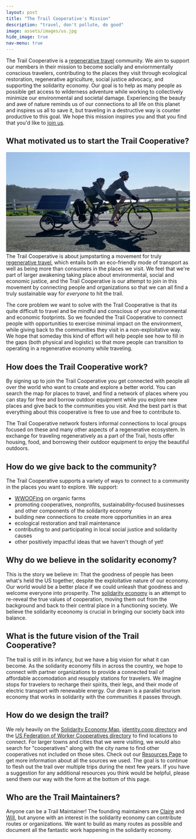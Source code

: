 ```yaml
---
layout: post
title: "The Trail Cooperative's Mission"
description: "travel, don't pollute, do good"
image: assets/images/us.jpg
hide_image: true
nav-menu: true
---
```


<p>The Trail Cooperative is a <a href="regenerative-travel.html">regenerative travel</a> community.  We aim to support our members in their mission to become socially and enviornmentally conscious travelers, contributing to the places they visit through ecological restoration, regenerative agriculture, social justice advocacy, and supporting the solidarity economy. Our goal is to help as many people as possible get access to wilderness adventure while working to collectively minimize our environmental and societal damage. Experiencing the beauty and awe of nature reminds us of our connections to all life on this planet and inspires us all to save it, but traveling in a destructive way is counter productive to this goal. We hope this mission inspires you and that you find that you'd like to <a href="join.html">join us</a>.</p>

<h2>What motivated us to start the Trail Cooperative?</h2>
<p><span class="image left"><img src="assets/images/banner.jpg" alt="" /></span>The Trail Cooperative is about jumpstarting a movement for truly <a href="regenerative-travel.html">regenerative travel</a>, which entails both an eco-friendly mode of transport as well as being more than consumers in the places we visit.  We feel that we're part of larger awakening taking place about environmental, social and economic justice, and the Trail Cooperative is our attempt to join in this movement by connecting people and organizations so that we can all find a truly sustainable way for <em>everyone</em> to hit the trail. </p>

<p>The core problem we want to solve with the Trail Cooperative is that its quite difficult to travel and be mindful and conscious of your environmental and economic footprints. So we founded the Trail Cooperative to connect people with opportunities to exercise minimal impact on the environment, while giving back to the communities they visit in a non-exploitative way. We hope that someday this kind of effort will help people see how to fill in the gaps (both physical and logistic) so that more people can transition to operating in a regenerative economy while traveling. </p>

<h2>How does the Trail Cooperative work?</h2>
<p>
    By signing up to join the Trail Cooperative you get connected with people all over the world who want to create and explore a better world.  You can search the map for places to travel, and find a network of places where you can stay for free and borrow outdoor equipment while you explore new places and give back to the communities you visit.  And the best part is that everything about this cooperative is free to use and free to contribute to.
</p>
<p>The Trail Cooperative network fosters informal connections to local groups focused on these and many other aspects of a regenerative ecosystem.  In exchange for traveling regeneratively as a part of the Trail, hosts offer housing, food, and borrowing their outdoor equipment to enjoy the beautiful outdoors.</p>

<h2>How do we give back to the community?</h2>
<p>
    The Trail Cooperative supports a variety of ways to connect to a community in the places you want to explore.  We support:
</p>
<ul>
    <li><a href="">WWOOFing</a> on organic farms</li>
    <li>promoting cooperatives, nonprofits, sustainability-focused businesses and other components of the solidarity economy</li>
    <li>building new connections to create more opportunities in an area</li>
    <li>ecological restoration and trail maintenance</li>
    <li>contributing to and participating in local social justice and solidarity causes</li>
    <li>other positively impactful ideas that we haven't though of yet!</li>
</ul>


<p>

</p>

<h2 id="content">Why do we believe in the solidarity economy?</h2>
<p>This is the story we believe in: That the goodness of people has been what's held the US together, despite the exploitative nature of our economy. Our world would be a better place if we could unleash that goodness and welcome everyone into prosperity.  The <a href="">solidarity economy</a> is an attempt to re-reveal the true values of cooperation, moving them out from the background and back to their central place in a functioning society. We believe the solidarity eceonomy is crucial in bringing our society back into balance.</p>

<h2 id="content">What is the future vision of the Trail Cooperative?</h2>
<p>The trail is still in its infancy, but we have a big vision for what it can become.  As the solidarity economy fills in across the country, we hope to connect with partner organizations to provide a connected trail of affordable accomodation and resupply stations for travelers. We imagine stops for travelers to recharge their spirits, their legs, and their mode of electric transport with renewable energy. Our dream is a parallel tourism economy that works in solidarity with the communities it passes through.</p>

<h2 id="content">How do we design the trail?</h2>
<p>We rely heavily on the <a href="https://solidarityeconomy.us/
">Solidarity Economy Map</a>, <a href="https://identity.coop/directory">identity.coop directory</a> and the <a href="https://www.usworker.coop/directory/">US Federation of Worker Cooperatives directory</a> to find locations to connect. For larger towns and cities that we were visiting, we would also search for "cooperatives" along with the city name to find other cooperatives not included on those sites. Check out our <a href="/resources.html">Resources Page</a> to get more information about all the sources we used. The goal is to continue to flesh out the trail over multiple trips during the next few years.  If you have a suggestion for any additional resources you think would be helpful, please send them our way with the form at the bottom of this page.</p>

<h2>Who are the Trail Maintainers?</h2>
<p>Anyone can be a Trail Maintainer!  The founding maintainers are <a href="https://www.linkedin.com/in/clairestedden">Claire</a> and <a href="https://will.stedden.org/">Will</a>, but anyone with an interest in the solidarity economy can contribute routes or organizations.  We want to build as many routes as possible and document all the fantastic work happening in the solidarity economy.
